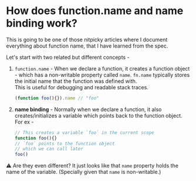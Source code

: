 # How does function.name and name binding work?

This is going to be one of those nitpicky articles where I document everything about function name, that I have learned from the spec.  

Let's start with two related but different concepts -
1. `function.name` - When we declare a function, it creates a function object - which has a non-writable property called `name`. `fn.name` typically stores the initial name that the function was defined with.   
This is useful for debugging and readable stack traces.  
	```js
	(function foo(){}).name // "foo"
	```

2. **name binding** - Normally when we declare a function, it also creates/initializes a variable which points back to the function object. For ex -
	```js
	// This creates a variable `foo` in the current scope
	function foo(){}
	// `foo` points to the function object
	// which we can call later
	foo()
	```
⚠️ Are they even different? It just looks like that `name` property holds the name of the variable. (Specially given that `name` is non-writable.)

<!--stackedit_data:
eyJwcm9wZXJ0aWVzIjoiZXh0ZW5zaW9uczpcbiAgcHJlc2V0Oi
BnZm1cbiIsImhpc3RvcnkiOls4NDQzMjQ3NTYsMjAwMTY2ODg3
MiwtMjA4MjEwMzA5NSwtMTIxMzQ2NzQwMCwxNjU4NDk5NzI2LD
E4MzA5NjI4NzQsMTIzMDAyNzYyNSwxMDYyMTIzNzcxLDEyMjU4
ODY4MjBdfQ==
-->